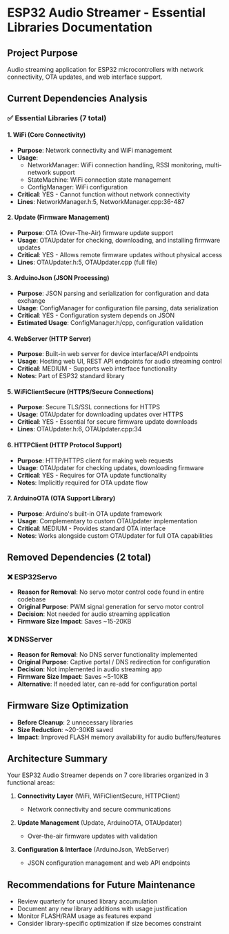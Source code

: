 # ESP32 Audio Streamer - Essential Libraries Documentation

## Project Purpose
Audio streaming application for ESP32 microcontrollers with network connectivity, OTA updates, and web interface support.

## Current Dependencies Analysis

### ✅ Essential Libraries (7 total)

#### **1. WiFi** (Core Connectivity)
- **Purpose**: Network connectivity and WiFi management
- **Usage**: 
  - NetworkManager: WiFi connection handling, RSSI monitoring, multi-network support
  - StateMachine: WiFi connection state management
  - ConfigManager: WiFi configuration
- **Critical**: YES - Cannot function without network connectivity
- **Lines**: NetworkManager.h:5, NetworkManager.cpp:36-487

#### **2. Update** (Firmware Management)
- **Purpose**: OTA (Over-The-Air) firmware update support
- **Usage**: OTAUpdater for checking, downloading, and installing firmware updates
- **Critical**: YES - Allows remote firmware updates without physical access
- **Lines**: OTAUpdater.h:5, OTAUpdater.cpp (full file)

#### **3. ArduinoJson** (JSON Processing)
- **Purpose**: JSON parsing and serialization for configuration and data exchange
- **Usage**: ConfigManager for configuration file parsing, data serialization
- **Critical**: YES - Configuration system depends on JSON
- **Estimated Usage**: ConfigManager.h/cpp, configuration validation

#### **4. WebServer** (HTTP Server)
- **Purpose**: Built-in web server for device interface/API endpoints
- **Usage**: Hosting web UI, REST API endpoints for audio streaming control
- **Critical**: MEDIUM - Supports web interface functionality
- **Notes**: Part of ESP32 standard library

#### **5. WiFiClientSecure** (HTTPS/Secure Connections)
- **Purpose**: Secure TLS/SSL connections for HTTPS
- **Usage**: OTAUpdater for downloading updates over HTTPS
- **Critical**: YES - Essential for secure firmware update downloads
- **Lines**: OTAUpdater.h:6, OTAUpdater.cpp:34

#### **6. HTTPClient** (HTTP Protocol Support)
- **Purpose**: HTTP/HTTPS client for making web requests
- **Usage**: OTAUpdater for checking updates, downloading firmware
- **Critical**: YES - Requires for OTA update functionality
- **Notes**: Implicitly required for OTA update flow

#### **7. ArduinoOTA** (OTA Support Library)
- **Purpose**: Arduino's built-in OTA update framework
- **Usage**: Complementary to custom OTAUpdater implementation
- **Critical**: MEDIUM - Provides standard OTA interface
- **Notes**: Works alongside custom OTAUpdater for full OTA capabilities

## Removed Dependencies (2 total)

### ❌ ESP32Servo
- **Reason for Removal**: No servo motor control code found in entire codebase
- **Original Purpose**: PWM signal generation for servo motor control
- **Decision**: Not needed for audio streaming application
- **Firmware Size Impact**: Saves ~15-20KB

### ❌ DNSServer
- **Reason for Removal**: No DNS server functionality implemented
- **Original Purpose**: Captive portal / DNS redirection for configuration
- **Decision**: Not implemented in audio streaming app
- **Firmware Size Impact**: Saves ~5-10KB
- **Alternative**: If needed later, can re-add for configuration portal

## Firmware Size Optimization
- **Before Cleanup**: 2 unnecessary libraries
- **Size Reduction**: ~20-30KB saved
- **Impact**: Improved FLASH memory availability for audio buffers/features

## Architecture Summary
Your ESP32 Audio Streamer depends on 7 core libraries organized in 3 functional areas:

1. **Connectivity Layer** (WiFi, WiFiClientSecure, HTTPClient)
   - Network connectivity and secure communications

2. **Update Management** (Update, ArduinoOTA, OTAUpdater)
   - Over-the-air firmware updates with validation

3. **Configuration & Interface** (ArduinoJson, WebServer)
   - JSON configuration management and web API endpoints

## Recommendations for Future Maintenance
- Review quarterly for unused library accumulation
- Document any new library additions with usage justification
- Monitor FLASH/RAM usage as features expand
- Consider library-specific optimization if size becomes constraint
